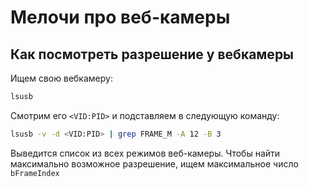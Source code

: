 # Мелочи про веб-камеры

## Как посмотреть разрешение у вебкамеры

Ищем свою вебкамеру:

```bash
lsusb
```

Смотрим его `<VID:PID>` и подставляем в следующую команду:

```bash
lsusb -v -d <VID:PID> | grep FRAME_M -A 12 -B 3
```

Выведится список из всех режимов веб-камеры. Чтобы найти максимально возможное разрешение, ищем максимальное число `bFrameIndex`